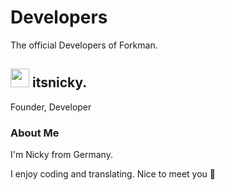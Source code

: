 # Developers

The official Developers of Forkman.

## <div class="heading"><img src="https://cdn.discordapp.com/avatars/729343563401265193/009ddbb31824dca131de2d433b1d2ddb.png" width="30" height="30"> itsnicky.</div>

Founder, Developer

### About Me

I'm Nicky from Germany.

I enjoy coding and translating. Nice to meet you 👋
